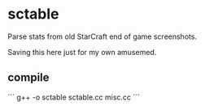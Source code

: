 # sctable
Parse stats from old StarCraft end of game screenshots.

Saving this here just for my own amusemed.

## compile
´´´
g++ -o sctable sctable.cc misc.cc
´´´